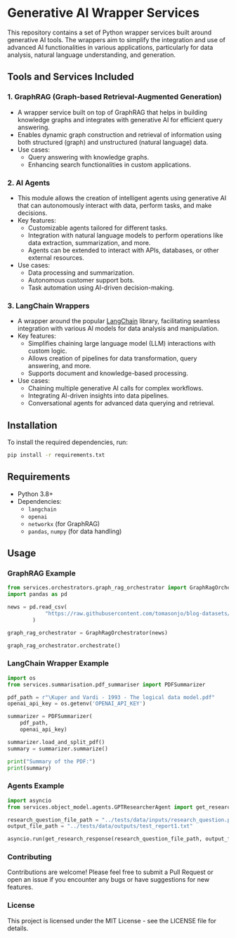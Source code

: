 # Generative AI Wrapper Services

This repository contains a set of Python wrapper services built around generative AI tools. The wrappers aim to simplify the integration and use of advanced AI functionalities in various applications, particularly for data analysis, natural language understanding, and generation.

## Tools and Services Included

### 1. **GraphRAG (Graph-based Retrieval-Augmented Generation)**
   - A wrapper service built on top of GraphRAG that helps in building knowledge graphs and integrates with generative AI for efficient query answering.
   - Enables dynamic graph construction and retrieval of information using both structured (graph) and unstructured (natural language) data.
   - Use cases:
     - Query answering with knowledge graphs.
     - Enhancing search functionalities in custom applications.

### 2. **AI Agents**
   - This module allows the creation of intelligent agents using generative AI that can autonomously interact with data, perform tasks, and make decisions.
   - Key features:
     - Customizable agents tailored for different tasks.
     - Integration with natural language models to perform operations like data extraction, summarization, and more.
     - Agents can be extended to interact with APIs, databases, or other external resources.
   - Use cases:
     - Data processing and summarization.
     - Autonomous customer support bots.
     - Task automation using AI-driven decision-making.

### 3. **LangChain Wrappers**
   - A wrapper around the popular [LangChain](https://github.com/hwchase17/langchain) library, facilitating seamless integration with various AI models for data analysis and manipulation.
   - Key features:
     - Simplifies chaining large language model (LLM) interactions with custom logic.
     - Allows creation of pipelines for data transformation, query answering, and more.
     - Supports document and knowledge-based processing.
   - Use cases:
     - Chaining multiple generative AI calls for complex workflows.
     - Integrating AI-driven insights into data pipelines.
     - Conversational agents for advanced data querying and retrieval.

## Installation

To install the required dependencies, run:

```bash
pip install -r requirements.txt
```

## Requirements

- Python 3.8+
- Dependencies:
  - `langchain`
  - `openai`
  - `networkx` (for GraphRAG)
  - `pandas`, `numpy` (for data handling)

## Usage

### GraphRAG Example

```python
from services.orchestrators.graph_rag_orchestrator import GraphRagOrchestrator
import pandas as pd

news = pd.read_csv(
            "https://raw.githubusercontent.com/tomasonjo/blog-datasets/main/news_articles.csv"
        )

graph_rag_orchestrator = GraphRagOrchestrator(news)

graph_rag_orchestrator.orchestrate()

```

### LangChain Wrapper Example

```python
import os
from services.summarisation.pdf_summariser import PDFSummarizer

pdf_path = r"\Kuper and Vardi - 1993 - The logical data model.pdf"
openai_api_key = os.getenv('OPENAI_API_KEY')

summarizer = PDFSummarizer(
    pdf_path,
    openai_api_key)

summarizer.load_and_split_pdf()
summary = summarizer.summarize()

print("Summary of the PDF:")
print(summary)

```
### Agents Example

```python
import asyncio
from services.object_model.agents.GPTResearcherAgent import get_research_response

research_question_file_path = "../tests/data/inputs/research_question.prompt"
output_file_path = "../tests/data/outputs/test_report1.txt"

asyncio.run(get_research_response(research_question_file_path, output_file_path))
```

### Contributing
Contributions are welcome! Please feel free to submit a Pull Request or open an issue if you encounter any bugs or have suggestions for new features.

### License
This project is licensed under the MIT License - see the LICENSE file for details.

